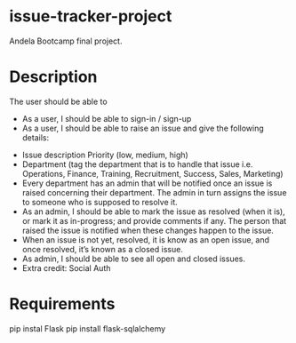 # issue-tracker-project
Andela Bootcamp final project. 
# Description
The user should be able to
<ul>
<li>As a user, I should be able to sign-in / sign-up</li>
<li>As a user, I should be able to raise an issue and give the following details:</li>
</ul>
<ul>
<li>Issue description Priority (low, medium, high)</li>
<li>Department (tag the department that is to handle that issue i.e. Operations, Finance, Training, Recruitment, Success, Sales, Marketing)</li>
<li>Every department has an admin that will be notified once an issue is raised concerning their department. The admin in turn assigns the issue to someone who is supposed to resolve it.</li>
<li>As an admin, I should be able to mark the issue as resolved (when it is), or mark it as in-progress; and provide comments if any. The person that raised the issue is notified when these changes happen to the issue.</li>
<li>When an issue is not yet, resolved, it is know as an open issue, and once resolved, it’s known as a closed issue.</li>
<li>As admin, I should be able to see all open and closed issues.</li>
<li>Extra credit: Social Auth</li>
</ul>

# Requirements
pip instal Flask
pip install flask-sqlalchemy
